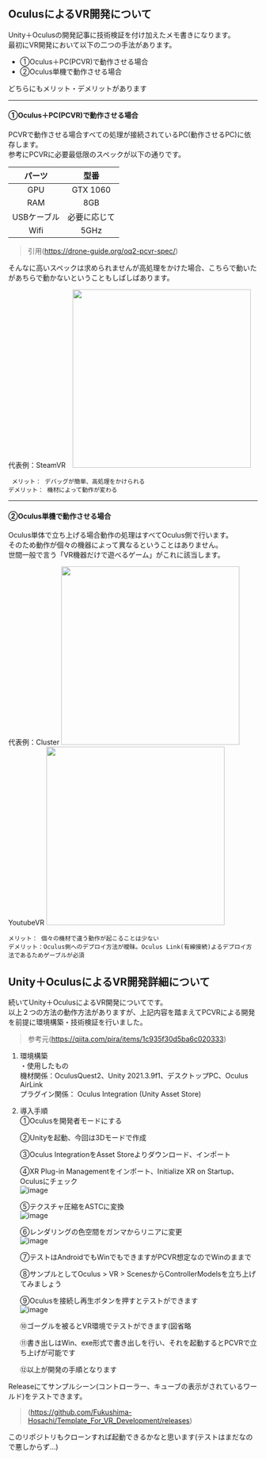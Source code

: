 
## OculusによるVR開発について

Unity＋Oculusの開発記事に技術検証を付け加えたメモ書きになります。<br>
最初にVR開発において以下の二つの手法があります。

* ①Oculus＋PC(PCVR)で動作させる場合<br>
* ②Oculus単機で動作させる場合<br>


どちらにもメリット・デメリットがあります

---

#### ①Oculus＋PC(PCVR)で動作させる場合

PCVRで動作させる場合すべての処理が接続されているPC(動作させるPC)に依存します。<br>
参考にPCVRに必要最低限のスペックが以下の通りです。

| パーツ | 型番 |
|:---:|:---:|
| GPU | GTX 1060 |
| RAM | 8GB |
| USBケーブル | 必要に応じて |
| Wifi | 5GHz |

>引用(https://drone-guide.org/oq2-pcvr-spec/)

そんなに高いスペックは求められませんが高処理をかけた場合、こちらで動いたがあちらで動かないということもしばしばあります。<br>


代表例：SteamVR　<img src="https://user-images.githubusercontent.com/71868188/196950937-8f69f3a5-e0f8-4b58-870e-191b4965da50.png" width="360px"> 

` メリット： デバッグが簡単、高処理をかけられる`  
` デメリット： 機材によって動作が変わる `

----

#### ②Oculus単機で動作させる場合

Oculus単体で立ち上げる場合動作の処理はすべてOculus側で行います。<br>
そのため動作が個々の機器によって異なるということはありません。<br>
世間一般で言う「VR機器だけで遊べるゲーム」がこれに該当します。  


代表例：Cluster
<img src="https://user-images.githubusercontent.com/71868188/196956041-6af08fd1-9546-47bc-85c3-842d53d4f0e1.png" width="360px">  
YoutubeVR
<img src="https://user-images.githubusercontent.com/71868188/196956492-6f98f2ed-32df-4ca0-801e-b40ae075ff91.png" width="360px">

` メリット： 個々の機材で違う動作が起こることは少ない `  
` デメリット：Oculus側へのデプロイ方法が曖昧。Oculus Link(有線接続)よるデプロイ方法であるためゲーブルが必須 `




## Unity＋OculusによるVR開発詳細について

続いてUnity＋OculusによるVR開発についてです。<br>
以上２つの方法の動作方法がありますが、上記内容を踏まえてPCVRによる開発を前提に環境構築・技術検証を行いました。

>参考元(https://qiita.com/pira/items/1c935f30d5ba6c020333)

1. 環境構築  
 ・使用したもの  
   機材関係：OculusQuest2、Unity 2021.3.9f1、デスクトップPC、Oculus AirLink  
   プラグイン関係： Oculus Integration (Unity Asset Store)

2. 導入手順  
   ①Oculusを開発者モードにする  
   
   ②Unityを起動、今回は3Dモードで作成  
   
   ③Oculus IntegrationをAsset Storeよりダウンロード、インポート 
   
   ④XR Plug-in Managementをインポート、Initialize XR on Startup、Oculusにチェック  
   ![image](https://user-images.githubusercontent.com/71868188/196980515-ff505417-83c4-40e2-90f5-111bb1290f0b.png)  
   
   ⑤テクスチャ圧縮をASTCに変換  
   ![image](https://user-images.githubusercontent.com/71868188/196981804-0a485d4f-4a1d-4222-a263-7aea6cb155b8.png)  
   
   ⑥レンダリングの色空間をガンマからリニアに変更  
   ![image](https://user-images.githubusercontent.com/71868188/196982149-0affdde9-9334-4841-804e-f242e63a7796.png)  
   
   ⑦テストはAndroidでもWinでもできますがPCVR想定なのでWinのままで  
   
   ⑧サンプルとしてOculus > VR > ScenesからControllerModelsを立ち上げてみましょう  
   
   ⑨Oculusを接続し再生ボタンを押すとテストができます  
   ![image](https://user-images.githubusercontent.com/71868188/196985255-99ff8f30-b534-4b16-81d2-f0a40b35335e.png)  
   
   ⑩ゴーグルを被るとVR環境でテストができます(図省略  
   
   ⑪書き出しはWin、exe形式で書き出しを行い、それを起動するとPCVRで立ち上げが可能です  
   
   ⑫以上が開発の手順となります  
  
Releaseにてサンプルシーン(コントローラー、キューブの表示がされているワールド)をテストできます。
>(https://github.com/Fukushima-Hosachi/Template_For_VR_Development/releases)  

このリポジトリもクローンすれば起動できるかなと思います(テストはまだなので悪しからず…)
